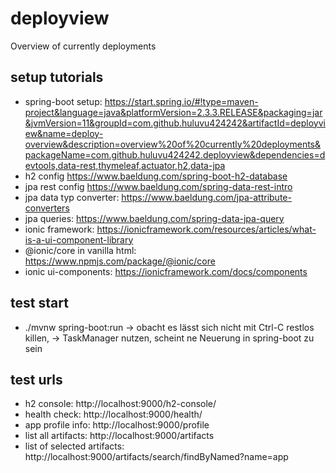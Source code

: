 # deployview
Overview of currently deployments

## setup tutorials
* spring-boot setup: https://start.spring.io/#!type=maven-project&language=java&platformVersion=2.3.3.RELEASE&packaging=jar&jvmVersion=11&groupId=com.github.huluvu424242&artifactId=deployview&name=deploy-overview&description=overview%20of%20currently%20deployments&packageName=com.github.huluvu424242.deployview&dependencies=devtools,data-rest,thymeleaf,actuator,h2,data-jpa
* h2 config https://www.baeldung.com/spring-boot-h2-database
* jpa rest config https://www.baeldung.com/spring-data-rest-intro
* jpa data typ converter: https://www.baeldung.com/jpa-attribute-converters
* jpa queries: https://www.baeldung.com/spring-data-jpa-query
* ionic framework: https://ionicframework.com/resources/articles/what-is-a-ui-component-library
* @ionic/core in vanilla html: https://www.npmjs.com/package/@ionic/core
* ionic ui-components: https://ionicframework.com/docs/components

## test start
* ./mvnw spring-boot:run
-> obacht es lässt sich nicht mit Ctrl-C restlos killen, -> TaskManager nutzen, scheint ne Neuerung in spring-boot zu sein

## test urls
* h2 console:  http://localhost:9000/h2-console/
* health check: http://localhost:9000/health/
* app profile info: http://localhost:9000/profile
* list all artifacts: http://localhost:9000/artifacts
* list of selected artifacts: http://localhost:9000/artifacts/search/findByNamed?name=app
